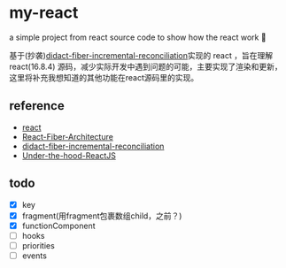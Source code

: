 # my-react
a simple project from react source code to show how the react work 📖

基于(抄袭)[didact-fiber-incremental-reconciliation](https://engineering.hexacta.com/didact-fiber-incremental-reconciliation-b2fe028dcaec)实现的 react ，旨在理解 react(16.8.4) 源码，减少实际开发中遇到问题的可能，主要实现了渲染和更新，这里将补充我想知道的其他功能在react源码里的实现。


## reference
* [react](https://github.com/facebook/react/)
* [React-Fiber-Architecture](https://github.com/SaeedMalikx/React-Fiber-Architecture)
* [didact-fiber-incremental-reconciliation](https://engineering.hexacta.com/didact-fiber-incremental-reconciliation-b2fe028dcaec)
* [Under-the-hood-ReactJS](https://github.com/Bogdan-Lyashenko/Under-the-hood-ReactJS)

## todo
- [x] key
- [x] fragment(用fragment包裹数组child，之前？)
- [x] functionComponent
- [ ] hooks
- [ ] priorities
- [ ] events
